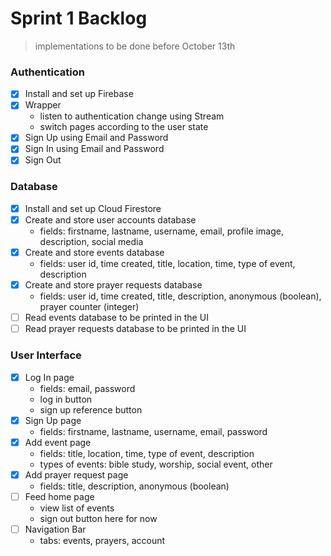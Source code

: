 <!-- @format -->

# Sprint 1 Backlog

> implementations to be done before October 13th

### Authentication

- [x] Install and set up Firebase
- [x] Wrapper
  - listen to authentication change using Stream
  - switch pages according to the user state
- [x] Sign Up using Email and Password
- [x] Sign In using Email and Password
- [x] Sign Out

### Database

- [x] Install and set up Cloud Firestore
- [x] Create and store user accounts database
  - fields: firstname, lastname, username, email, profile image, description, social media
- [x] Create and store events database
  - fields: user id, time created, title, location, time, type of event, description
- [x] Create and store prayer requests database
  - fields: user id, time created, title, description, anonymous (boolean), prayer counter (integer)
- [ ] Read events database to be printed in the UI
- [ ] Read prayer requests database to be printed in the UI

### User Interface

- [x] Log In page
  - fields: email, password
  - log in button
  - sign up reference button
- [x] Sign Up page
  - fields: firstname, lastname, username, email, password
- [x] Add event page
  - fields: title, location, time, type of event, description
  - types of events: bible study, worship, social event, other
- [x] Add prayer request page
  - fields: title, description, anonymous (boolean)
- [ ] Feed home page
  - view list of events
  - sign out button here for now
- [ ] Navigation Bar
  - tabs: events, prayers, account
